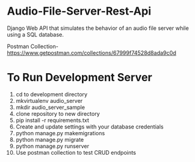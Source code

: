# Audio-File-Server-Rest-Api

Django Web API that simulates the behavior of an audio file server while using a SQL database.

Postman Collection-https://www.getpostman.com/collections/67999f74528d8ada9c0d

# To Run Development Server

1. cd to development directory
2. mkvirtualenv audio_server
3. mkdir audio_server_sample
4. clone repository to new directory
5. pip install -r requirements.txt
6. Create and update settings with your database credentials
7. python manage.py makemigrations
8. python manage.py migrate
9. python manage.py runserver
10. Use postman collection to test CRUD endpoints